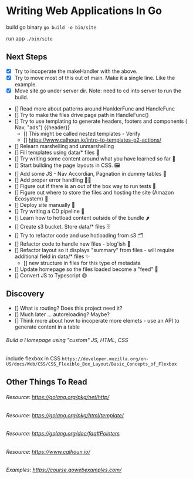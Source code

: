 # Writing Web Applications In Go
build go binary
```go build -o bin/site```

run app
```./bin/site```

## Next Steps
* [X] Try to incoperate the makeHandler with the above.
* [X] Try to move most of this out of main. Make it a single line. Like the example.
* [X] Move site.go under server dir. Note: need to cd into server to run the build.
* [] Read more about patterns around HanlderFunc and HandleFunc
* [] Try to make the files drive page path in HandleFunc()
* [] Try  to use templating to generate headers, footers and components ( Nav, "ads") {{header}}
    * [] This might be called nested templates - Verify
	* [] https://www.calhoun.io/intro-to-templates-p2-actions/
* [] Relearn marshelling and unmarshelling
* [] Fill templates using data/* files 🧁
* [] Try writing some content around what you have learned so far 🤔
* [] Start building the page layouts in CSS. 🖼
* [] Add some JS - Nav Accordian, Pagnation in dummy tables 🧬
* [] Add proper error handling 🤷‍♂️
* [] Figure out if there is an out of the box way to run tests 🧪
* [] Figure out where to store the files and hosting the site (Amazon Ecosystem) 💸
* [] Deploy site manually 🧱
* [] Try writing a CD pipeline 🚀
* [] Learn how to hotload content outside of the bundle 🌶
* [] Create s3 bucket. Store data/* files 🗄
* [] Try to refactor code and use hotloading from s3 🗂
* [] Refactor code to handle new files - blog'ish 📝
* [] Refactor layout so it displays "summary" from files - will require additional field in data/* files ✨
    * [] new structure in files for this type of metadata
* [] Update homepage so the files loaded become a "feed" 🍼
* [] Convert JS to Typescript 😅

## Discovery
* [] What is routing? Does this project need it?
* [] Much later ... autoreloading? Maybe?
* [] Think more about how to incoperate more elemets - use an API to generate content in a table

###### Build a Homepage using "custom" JS, HTML, CSS
include flexbox in CSS ```https://developer.mozilla.org/en-US/docs/Web/CSS/CSS_Flexible_Box_Layout/Basic_Concepts_of_Flexbox```


## Other Things To Read
###### Resource: https://golang.org/pkg/net/http/
###### Resource: https://golang.org/pkg/html/template/
###### Resource: https://golang.org/doc/faq#Pointers
###### Resource: https://www.calhoun.io/
###### Examples: https://course.gowebexamples.com/
